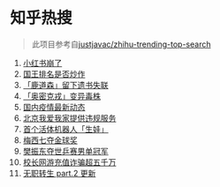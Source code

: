 # 知乎热搜

> 此项目参考自[justjavac/zhihu-trending-top-search](https://github.com/justjavac/zhihu-trending-top-search/blob/main/utils.ts)

<!-- BEGIN -->
  <!-- 最后更新时间:Tue Nov 30 2021 10:09:56 GMT+0000 (Coordinated Universal Time) -->
  1. [小红书崩了](https://www.zhihu.com/search?q=小红书崩了)
1. [国王排名是否炒作](https://www.zhihu.com/search?q=国王排名)
1. [「鹿道森」留下遗书失联](https://www.zhihu.com/search?q=鹿道森)
1. [「奥密克戎」变异毒株](https://www.zhihu.com/search?q=奥密克戎)
1. [国内疫情最新动态](https://www.zhihu.com/search?q=疫情)
1. [北京我爱我家提供违规服务](https://www.zhihu.com/search?q=我爱我家)
1. [首个活体机器人「生娃」](https://www.zhihu.com/search?q=活体机器人)
1. [梅西七夺金球奖](https://www.zhihu.com/search?q=梅西)
1. [樊振东夺世乒赛男单冠军](https://www.zhihu.com/search?q=樊振东)
1. [校长网游充值诈骗超五千万](https://www.zhihu.com/search?q=网游充值)
1. [无职转生 part.2 更新](https://www.zhihu.com/search?q=无职转生)
  <!-- END -->